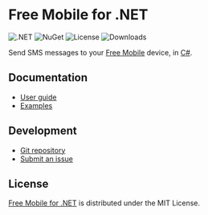 # Free Mobile for .NET
![.NET](https://badgen.net/badge/.NET/%3E%3D8.0/green) ![NuGet](https://badgen.net/nuget/v/Belin.FreeMobile) ![License](https://badgen.net/badge/license/MIT/blue) ![Downloads](https://badgen.net/nuget/dt/Belin.FreeMobile)

Send SMS messages to your [Free Mobile](https://mobile.free.fr) device,
in [C#](https://learn.microsoft.com/en-us/dotnet/csharp).

## Documentation
- [User guide](https://github.com/cedx/free-mobile.cs/wiki)
- [Examples](https://github.com/cedx/free-mobile.cs/tree/main/example)

## Development
- [Git repository](https://github.com/cedx/free-mobile.cs)
- [Submit an issue](https://github.com/cedx/free-mobile.cs/issues)

## License
[Free Mobile for .NET](https://github.com/cedx/free-mobile.cs) is distributed under the MIT License.
